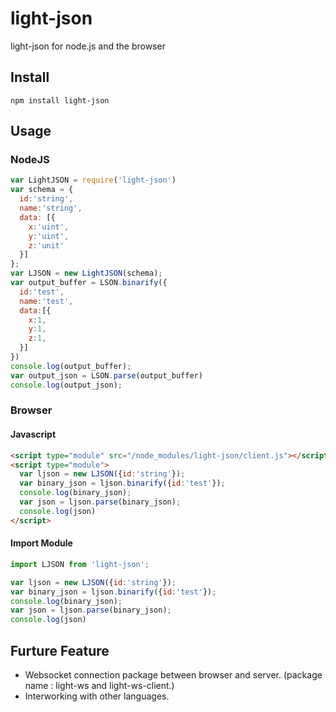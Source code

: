 # light-json
light-json for node.js and the browser

## Install
`npm install light-json`

## Usage
### NodeJS
```js
var LightJSON = require('light-json')
var schema = {
  id:'string',
  name:'string',
  data: [{
    x:'uint',
    y:'uint',
    z:'unit'
  }]
};
var LJSON = new LightJSON(schema);
var output_buffer = LSON.binarify({
  id:'test',
  name:'test',
  data:[{
    x:1,
    y:1,
    z:1,
  }]
})
console.log(output_buffer);
var output_json = LSON.parse(output_buffer)
console.log(output_json);
```
### Browser
#### Javascript
```html
<script type="module" src="/node_modules/light-json/client.js"></script>
<script type="module">
  var ljson = new LJSON({id:'string'});
  var binary_json = ljson.binarify({id:'test'});
  console.log(binary_json);
  var json = ljson.parse(binary_json);
  console.log(json)
</script>
```
#### Import Module
```js
import LJSON from 'light-json';

var ljson = new LJSON({id:'string'});
var binary_json = ljson.binarify({id:'test'});
console.log(binary_json);
var json = ljson.parse(binary_json);
console.log(json)
```

## Furture Feature
- Websocket connection package between browser and server. (package name : light-ws and light-ws-client.)
- Interworking with other languages.
